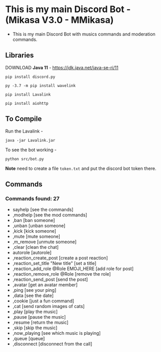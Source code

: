 # This is my main Discord Bot - (Mikasa V3.0 - MMikasa) 
- This is my main Discord Bot with musics commands and moderation commands.<br>

## Libraries
DOWNLOAD **Java 11** - https://jdk.java.net/java-se-ri/11
```
pip install discord.py
```
```
py -3.7 -m pip install wavelink
```
```
pip install Lavalink
```
```
pip install aiohttp
```

## To Compile 
Run the Lavalink - 
```
java -jar Lavalink.jar
```
To see the bot working - 
```
python src/bot.py
```

**Note** need to create a file `token.txt` and put the discord bot token there.
## Commands 

### Commands found: 27
- sayhelp [see the commands]
- ,modhelp [see the mod commands]
- ,ban [ban someone]
- ,unban [unban someone]
- ,kick [kick someone]
- ,mute [mute someone]
- ,m_remove [unmute someone]
- ,clear [clean the chat]
- autorole [autorole]
- ,reaction_create_post [create a post reaction]
- ,reaction_set_title "New title" [set a title]
- ,reaction_add_role @Role EMOJI_HERE [add role for post]
- ,reaction_remove_role @Role [remove the role]
- ,reaction_send_post [send the post]
- ,avatar [get an avatar member]
- ,ping [see your ping]
- ,data [see the date]
- ,cookie [just a fun command]
- ,cat [send random images of cats]
- ,play [play the music]
- ,pause [pause the music]
- ,resume [return the music]
- ,skip [skip the music]
- ,now_playing [see which music is playing]
- ,queue [queue]
- ,disconnect [disconnect from the call]
